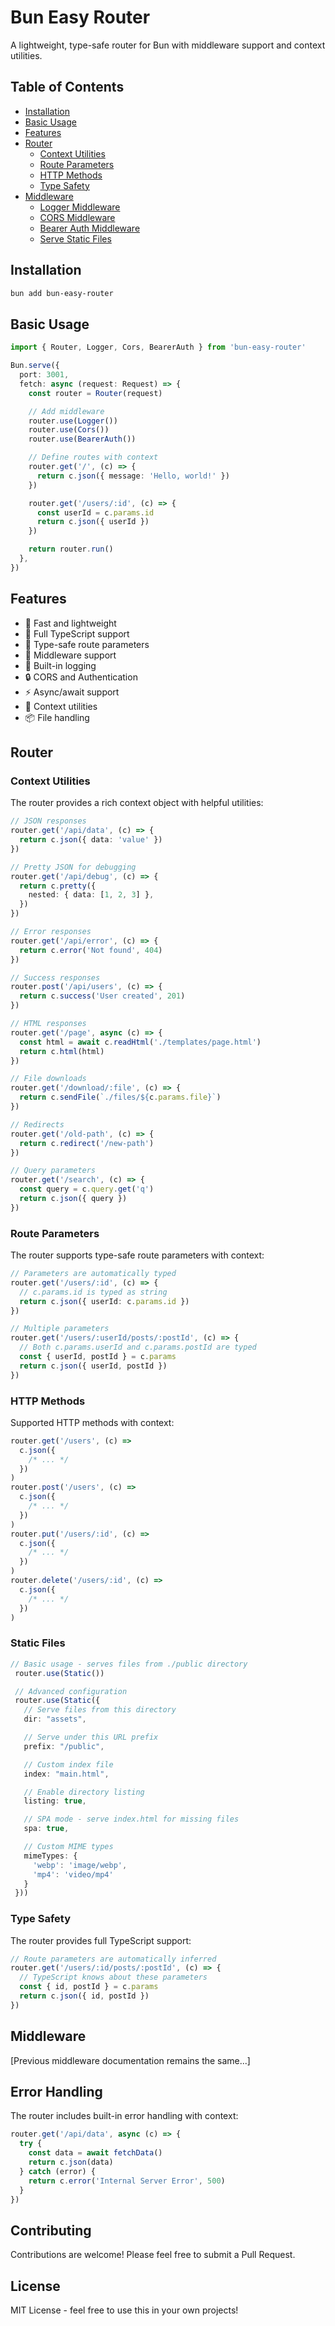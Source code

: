 # Bun Easy Router

A lightweight, type-safe router for Bun with middleware support and context utilities.

## Table of Contents

- [Installation](#installation)
- [Basic Usage](#basic-usage)
- [Features](#features)
- [Router](#router)
  - [Context Utilities](#context-utilities)
  - [Route Parameters](#route-parameters)
  - [HTTP Methods](#http-methods)
  - [Type Safety](#type-safety)
- [Middleware](#middleware)
  - [Logger Middleware](#logger-middleware)
  - [CORS Middleware](#cors-middleware)
  - [Bearer Auth Middleware](#bearer-auth-middleware)
  - [Serve Static Files](#serve-static-files)

## Installation

```bash
bun add bun-easy-router
```

## Basic Usage

```typescript
import { Router, Logger, Cors, BearerAuth } from 'bun-easy-router'

Bun.serve({
  port: 3001,
  fetch: async (request: Request) => {
    const router = Router(request)

    // Add middleware
    router.use(Logger())
    router.use(Cors())
    router.use(BearerAuth())

    // Define routes with context
    router.get('/', (c) => {
      return c.json({ message: 'Hello, world!' })
    })

    router.get('/users/:id', (c) => {
      const userId = c.params.id
      return c.json({ userId })
    })

    return router.run()
  },
})
```

## Features

- 🚀 Fast and lightweight
- 💪 Full TypeScript support
- 🎯 Type-safe route parameters
- 🔌 Middleware support
- 📝 Built-in logging
- 🔒 CORS and Authentication
- ⚡ Async/await support
- 🎉 Context utilities
- 📦 File handling

## Router

### Context Utilities

The router provides a rich context object with helpful utilities:

```typescript
// JSON responses
router.get('/api/data', (c) => {
  return c.json({ data: 'value' })
})

// Pretty JSON for debugging
router.get('/api/debug', (c) => {
  return c.pretty({
    nested: { data: [1, 2, 3] },
  })
})

// Error responses
router.get('/api/error', (c) => {
  return c.error('Not found', 404)
})

// Success responses
router.post('/api/users', (c) => {
  return c.success('User created', 201)
})

// HTML responses
router.get('/page', async (c) => {
  const html = await c.readHtml('./templates/page.html')
  return c.html(html)
})

// File downloads
router.get('/download/:file', (c) => {
  return c.sendFile(`./files/${c.params.file}`)
})

// Redirects
router.get('/old-path', (c) => {
  return c.redirect('/new-path')
})

// Query parameters
router.get('/search', (c) => {
  const query = c.query.get('q')
  return c.json({ query })
})
```

### Route Parameters

The router supports type-safe route parameters with context:

```typescript
// Parameters are automatically typed
router.get('/users/:id', (c) => {
  // c.params.id is typed as string
  return c.json({ userId: c.params.id })
})

// Multiple parameters
router.get('/users/:userId/posts/:postId', (c) => {
  // Both c.params.userId and c.params.postId are typed
  const { userId, postId } = c.params
  return c.json({ userId, postId })
})
```

### HTTP Methods

Supported HTTP methods with context:

```typescript
router.get('/users', (c) =>
  c.json({
    /* ... */
  })
)
router.post('/users', (c) =>
  c.json({
    /* ... */
  })
)
router.put('/users/:id', (c) =>
  c.json({
    /* ... */
  })
)
router.delete('/users/:id', (c) =>
  c.json({
    /* ... */
  })
)
```

### Static Files
```typescript
// Basic usage - serves files from ./public directory
 router.use(Static())

 // Advanced configuration
 router.use(Static({
   // Serve files from this directory
   dir: "assets",

   // Serve under this URL prefix
   prefix: "/public",

   // Custom index file
   index: "main.html",

   // Enable directory listing
   listing: true,

   // SPA mode - serve index.html for missing files
   spa: true,

   // Custom MIME types
   mimeTypes: {
     'webp': 'image/webp',
     'mp4': 'video/mp4'
   }
 }))
```

### Type Safety

The router provides full TypeScript support:

```typescript
// Route parameters are automatically inferred
router.get('/users/:id/posts/:postId', (c) => {
  // TypeScript knows about these parameters
  const { id, postId } = c.params
  return c.json({ id, postId })
})
```

## Middleware

[Previous middleware documentation remains the same...]

## Error Handling

The router includes built-in error handling with context:

```typescript
router.get('/api/data', async (c) => {
  try {
    const data = await fetchData()
    return c.json(data)
  } catch (error) {
    return c.error('Internal Server Error', 500)
  }
})
```

## Contributing

Contributions are welcome! Please feel free to submit a Pull Request.

## License

MIT License - feel free to use this in your own projects!
